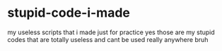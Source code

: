 # stupid-code-i-made
my useless scripts that i made just for practice
yes those are my stupid codes that are totally useless and cant be used really anywhere bruh
